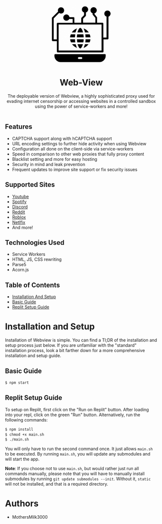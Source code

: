 <p align="center"><img src="https://github.com/mothersmilk3000/mothersmilk3000/blob/main/4134849.png" height="200">
</p>

<h1 align="center">Web-View</h1>

<p align="center">The deployable version of Webview, a highly sophisticated proxy used for evading internet censorship or accessing websites in a controlled sandbox using the power of service-workers and more!<br><br></p>

## Features
- CAPTCHA support along with hCAPTCHA support
- URL encoding settings to further hide activity when using Webview
- Configuration all done on the client-side via service-workers
- Speed in comparison to other web proxies that fully proxy content
- Blacklist setting and more for easy hosting
- Security in mind and leak prevention
- Frequent updates to improve site support or fix security issues

## Supported Sites
- [Youtube](https://www.youtube.com)
- [Spotify](https://spotify.com)
- [Discord](https://discord.com)
- [Reddit](https://reddit.com)
- [Roblox](https://roblox.com)
- [Netlfix](https://netlfix.com)
- And more!

## Technologies Used
- Service Workers
- HTML, JS, CSS rewriting
- Parse5
- Acorn.js


## Table of Contents
- [Installation And Setup](#installation-and-setup)
- [Basic Guide](#basic-guide)
- [Replit Setup Guide](#replit-setup-guide)


# Installation and Setup

Installation of Webview is simple. You can find a Tl;DR of the installation and setup process just below. If you are unfamiliar with the "standard" installation process, look a bit farther down for a more comprehensive installation and setup guide.

## Basic Guide

```sh
$ npm start
```

## Replit Setup Guide

To setup on Replit, first click on the "Run on Replit" button. After loading into your repl, click on the green "Run" button. Alternatively, run the following commands:

```sh
$ npm install
$ chmod +x main.sh
$ ./main.sh
```

You will only have to run the second command once. It just allows `main.sh` to be executed. By running `main.sh`, you will update any submodules and will start the app.

**Note**: If you choose not to use `main.sh`, but would rather just run all commands manually, please note that you will have to manually install submodules by running `git update submodules --init`. Without it, `static` will not be installed, and that is a required directory.


# Authors

- MothersMilk3000




